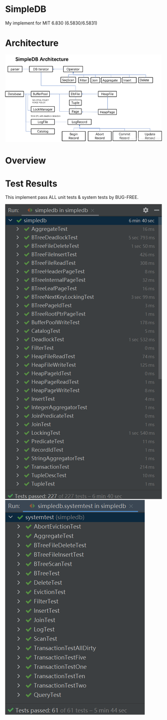 # SimpleDB
My implement for MIT 6.830 (6.5830/6.5831)  
# Architecture  
![IMG](https://github.com/dingyuming102/SimpleDB/blob/main/simple-db-hw-2022/img/architecture.png)  
# Overview  
# Test Results  
This implement pass ALL unit tests & system tests by BUG-FREE.  

![IMG](https://github.com/dingyuming102/SimpleDB/blob/main/TestResult/unittest.png)  
![IMG](https://github.com/dingyuming102/SimpleDB/blob/main/TestResult/systemtest.png)  
